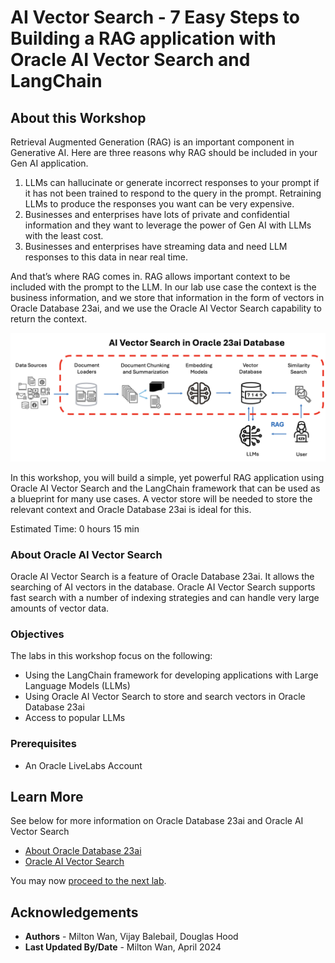 # AI Vector Search - 7 Easy Steps to Building a RAG application with Oracle AI Vector Search and LangChain

## About this Workshop

Retrieval Augmented Generation (RAG) is an important component in Generative AI.  Here are three reasons why RAG should be included in your Gen AI application.
1.	LLMs can hallucinate or generate incorrect responses to your prompt if it has not been trained to respond to the query in the prompt.  Retraining LLMs to produce the responses you want can be very expensive.
2.	Businesses and enterprises have lots of private and confidential information and they want to leverage the power of Gen AI with LLMs with the least cost.  
3.	Businesses and enterprises have streaming data and need LLM responses to this data in near real time.

And that’s where RAG comes in.  RAG allows important context to be included with the prompt to the LLM.  In our lab use case the context is the business information, and we store that information in the form of vectors in Oracle Database 23ai, and we use the Oracle AI Vector Search capability to return the context.

![RAG image](images/rag_image.png)

In this workshop, you will build a simple, yet powerful RAG application using Oracle AI Vector Search and the LangChain framework that can be used as a blueprint for many use cases.  A vector store will be needed to store the relevant context and Oracle Database 23ai is ideal for this.

Estimated Time:  0 hours 15 min

### **About Oracle AI Vector Search**

Oracle AI Vector Search is a feature of Oracle Database 23ai.  It allows the  searching of AI vectors in the database.  Oracle AI Vector Search supports fast search with a number of indexing strategies and can handle very large amounts of vector data.

### Objectives

The labs in this workshop focus on the following:
* Using the LangChain framework for developing applications with Large Language Models (LLMs)
* Using Oracle AI Vector Search to store and search vectors in Oracle Database 23ai
* Access to popular LLMs

### Prerequisites

- An Oracle LiveLabs Account

## Learn More

See below for more information on Oracle Database 23ai and Oracle AI Vector Search

* [About Oracle Database 23ai](https://docs.oracle.com/en/database/oracle/oracle-database/)
* [Oracle AI Vector Search](https://blogs.oracle.com/database/post/oracle-announces-general-availability-of-ai-vector-search-in-oracle-database-23ai)


You may now [proceed to the next lab](#next).

## Acknowledgements
* **Authors** - Milton Wan, Vijay Balebail, Douglas Hood
* **Last Updated By/Date** -  Milton Wan, April 2024
